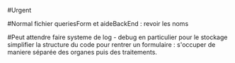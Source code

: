 #Urgent


#Normal
fichier queriesForm et aideBackEnd : revoir les noms 

#Peut attendre
faire systeme de log - debug en particulier pour le stockage
simplifier la structure du code pour rentrer un formulaire : s'occuper de maniere séparée des organes puis des traitements.
